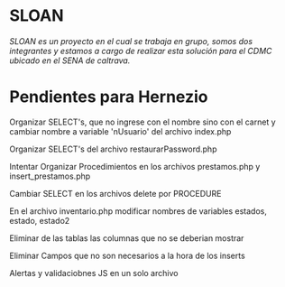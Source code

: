 # SLOAN
<!DOCTYPE html>
<html>
	<head>
		<h6>SLOAN es un proyecto en el cual se trabaja en grupo, somos dos integrantes y estamos a cargo de realizar esta solución para el CDMC ubicado en el SENA de caltrava.</h6>
	</head>
	<body>
		<h1>Pendientes para Hernezio</h1>
		<p>Organizar SELECT's, que no ingrese con el nombre sino con el carnet y cambiar nombre a variable 'nUsuario' del archivo index.php</p>
		<p>Organizar SELECT's del archivo restaurarPassword.php</p>
		<p>Intentar Organizar Procedimientos en los archivos prestamos.php y insert_prestamos.php</p>
		<p>Cambiar SELECT en los archivos delete por PROCEDURE</p>
		<p>En el archivo inventario.php modificar nombres de variables estados, estado, estado2</p>
		<p>Eliminar de las tablas las columnas que no se deberian mostrar</p>
		<P>Eliminar Campos que no son necesarios a la hora de los inserts</P>
		<p>Alertas y validaciobnes JS en un solo archivo</p>
	</body>
</html>

